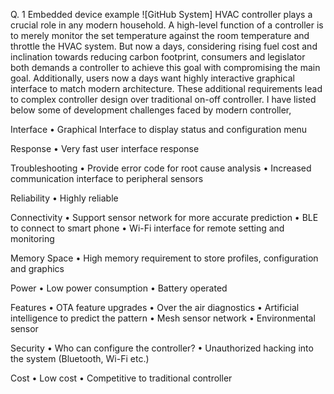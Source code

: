 Q. 1 Embedded device example
![GitHub System]
HVAC controller plays a crucial role in any modern household. A high-level function of a controller is to merely monitor the set temperature against the room temperature and throttle the HVAC system. But now a days, considering rising fuel cost and inclination towards reducing carbon footprint, consumers and legislator both demands a controller to achieve this goal with compromising the main goal.  Additionally, users now a days want highly interactive graphical interface to match modern architecture. These additional requirements lead to complex controller design over traditional on-off controller. I have listed below some of development challenges faced by modern controller,

Interface
•	Graphical Interface to display status and configuration menu

Response
•	Very fast user interface response

Troubleshooting
•	Provide error code for root cause analysis
•	Increased communication interface to peripheral sensors

Reliability
•	Highly reliable

Connectivity
•	Support sensor network for more accurate prediction
•	BLE to connect to smart phone
•	Wi-Fi interface for remote setting and monitoring

Memory Space
•	High memory requirement to store profiles, configuration and graphics

Power
•	Low power consumption
•	Battery operated

Features
•	OTA feature upgrades
•	Over the air diagnostics
•	Artificial intelligence to predict the pattern
•	Mesh sensor network
•	Environmental sensor

Security
•	Who can configure the controller?
•	Unauthorized hacking into the system (Bluetooth, Wi-Fi etc.)

Cost
•	Low cost 
•	Competitive to traditional controller
